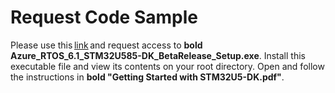 # Request Code Sample

Please use this [link](https://nam06.safelinks.protection.outlook.com/?url=https%3A%2F%2Fcommunity.st.com%2Fs%2Fonlinesupport&data=04%7C01%7CTim.Stapko%40microsoft.com%7C2dc8cb5b7ee049fa347e08d8d9d87794%7C72f988bf86f141af91ab2d7cd011db47%7C1%7C0%7C637498871035683991%7CUnknown%7CTWFpbGZsb3d8eyJWIjoiMC4wLjAwMDAiLCJQIjoiV2luMzIiLCJBTiI6Ik1haWwiLCJXVCI6Mn0%3D%7C1000&sdata=RYlofLgXX6rs3xo0MedM0J4k%2FHhoMs%2FQVuiuwEOYcEw%3D&reserved=0) and request access to **bold Azure_RTOS_6.1_STM32U585-DK_BetaRelease_Setup.exe**. Install this executable file and view its contents on your root directory. Open and follow the instructions in **bold "Getting Started with STM32U5-DK.pdf"**.
